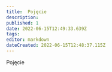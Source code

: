 ```yaml
---
title:  Pojęcie
description: 
published: 1
date: 2022-06-15T12:49:33.639Z
tags: 
editor: markdown
dateCreated: 2022-06-15T12:48:37.115Z
---
```


 Pojęcie